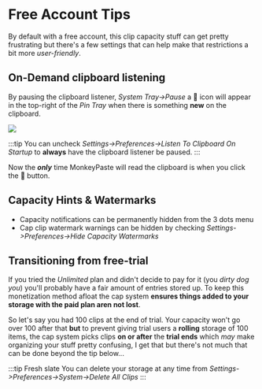 # Free Account Tips

By default with a free account, this clip capacity stuff can get pretty frustrating but there's a few settings that can help make that restrictions a bit more *user-friendly*.

## On-Demand clipboard listening

By pausing the clipboard listener, *System Tray->Pause* a 🎯 icon will appear in the top-right of the *Pin Tray* when there is something **new** on the clipboard. 
<p><img class="figure narrow" src={require('/img/free_acct_sug_bullseye_btn.png').default} /></p>

:::tip 
You can uncheck *Settings->Preferences->Listen To Clipboard On Startup* to **always** have the clipboard listener be paused.
:::

Now the ***only*** time MonkeyPaste will read the clipboard is when you click the 🎯 button.

## Capacity Hints & Watermarks

- Capacity notifications can be permanently hidden from the 3 dots menu 
- Cap clip watermark warnings can be hidden by checking *Settings->Preferences->Hide Capacity Watermarks*

## Transitioning from free-trial

If you tried the *Unlimited* plan and didn't decide to pay for it (you *dirty dog you*) you'll probably have a fair amount of entries stored up. To keep this monetization method afloat the cap system **ensures things added to your storage with the paid plan aren not lost**. 

So let's say you had 100 clips at the end of trial. Your capacity won't go over 100 after that **but** to prevent giving trial users a **rolling** storage of 100 items, the cap system picks clips **on or after** the **trial ends** which *may* make organizing your stuff pretty confusing, I get that but there's not much that can be done beyond the tip below...

:::tip Fresh slate
You can delete your storage at any time from *Settings->Preferences->System->Delete All Clips*
:::